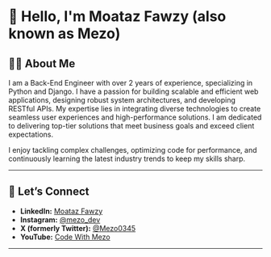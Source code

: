 # 👋 Hello, I'm Moataz Fawzy (also known as Mezo)

## 🧑‍💻 About Me  
I am a Back-End Engineer with over 2 years of experience, specializing in Python and Django. I have a passion for building scalable and efficient web applications, designing robust system architectures, and developing RESTful APIs. My expertise lies in integrating diverse technologies to create seamless user experiences and high-performance solutions. I am dedicated to delivering top-tier solutions that meet business goals and exceed client expectations.

I enjoy tackling complex challenges, optimizing code for performance, and continuously learning the latest industry trends to keep my skills sharp.

---

## 🤝 **Let’s Connect**
- **LinkedIn:** [Moataz Fawzy](https://www.linkedin.com/in/moataz-fawzy-backend)  
- **Instagram:** [@mezo_dev](https://www.instagram.com/mezo_dev/)  
- **X (formerly Twitter):** [@Mezo0345](https://x.com/Mezo0345)  
- **YouTube:** [Code With Mezo](https://youtube.com/@codewithmezo)

---


